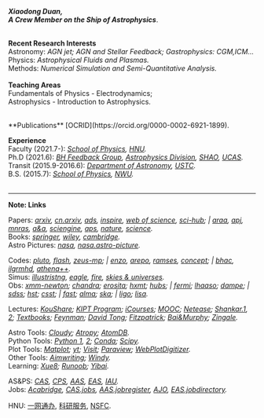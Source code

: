 ***Xiaodong Duan,   
A Crew Member on the Ship of Astrophysics***.  
<br/>

**Recent Research Interests**  
Astronomy: *AGN jet; AGN and Stellar Feedback; Gastrophysics: CGM,ICM...*    
Physics: *Astrophysical Fluids and Plasmas.*  
Methods: *Numerical Simulation and Semi-Quantitative Analysis.*  
<br/>
**Teaching Areas**   
Fundamentals of Physics - Electrodynamics;  
Astrophysics - Introduction to Astrophysics.  

<br/>
**Publications**  
[OCRID](https://orcid.org/0000-0002-6921-1899).  
<br/>

**Experience**  
Faculty (2021.7-):  *[School of Physics](https://www.htu.edu.cn/physics/), [HNU](https://www.htu.edu.cn/).*  
Ph.D (2021.6):  *[BH Feedback Group](http://cluster.shao.ac.cn/~fguo/index.html), [Astrophysics Division](http://astro.shao.cas.cn/), [SHAO](http://www.shao.ac.cn/), [UCAS](https://www.ucas.ac.cn/).*  
Transit (2015.9-2016.6):  *[Department of Astronomy](https://astro.ustc.edu.cn/), [USTC](https://www.ustc.edu.cn/).*  
B.S. (2015.7):  *[School of Physics](https://physics.nwu.edu.cn/), [NWU](https://www.nwu.edu.cn/).*  
<br/>
***

**Note: Links**  
  
Papers:  *[arxiv](https://arxiv.org/archive/astro-ph), [cn.arxiv](http://cn.arxiv.org/), [ads](https://ui.adsabs.harvard.edu/), [inspire](https://inspirehep.net/), [web of science](https://apps.webofknowledge.com/), [sci-hub](https://sci-hub.se/); | [araa](https://www.annualreviews.org/journal/astro), [apj](https://journals.aas.org/astrophysical-journal/), [mnras](https://academic.oup.com/mnras/advance-articles), [a&a](https://www.aanda.org/), [sciengine](https://www.sciengine.com/), [aps](https://www.aps.org/publications/index.cfm), [nature](https://www.nature.com/), [science](https://www.sciencemag.org/#).*  
Books:  *[springer](https://link.springer.com/), [wiley](https://onlinelibrary.wiley.com/), [cambridge](https://www.cambridge.org/core/what-we-publish/textbooks).*  
Astro Pictures:  *[nasa](https://www.nasa.gov/), [nasa.astro-picture](https://apod.nasa.gov/apod/).*  
  
Codes:  *[pluto](http://plutocode.ph.unito.it/), [flash](http://flash.uchicago.edu/site/flashcode/), [zeus-mp](https://github.com/bwoshea/ZEUS-MP_2); | [enzo](https://enzo-project.org/), [arepo](https://arepo-code.org/), [ramses](https://bitbucket.org/rteyssie/ramses/src/master/), [concept](https://github.com/jmd-dk/concept); | [bhac](https://bhac.science/), [ilgrmhd](http://astro.phys.wvu.edu/zetienne/ILGRMHD/index.html), [athena++](https://princetonuniversity.github.io/athena/download.html).*  
Simus: *[illustristng](https://www.tng-project.org/), [eagle](http://eagle.strw.leidenuniv.nl/), [fire](https://fire.northwestern.edu/), [skies & universes](http://skiesanduniverses.iaa.es/).*  
Obs: *[xmm-newton](https://www.cosmos.esa.int/web/xmm-newton/home); [chandra](https://chandra.harvard.edu/); [erosita](https://erosita.mpe.mpg.de/); [hxmt](http://hxmtweb.ihep.ac.cn/); [hubs](http://hubs.phys.tsinghua.edu.cn/); | [fermi](https://fermi.gsfc.nasa.gov/);  [lhaaso](http://english.ihep.cas.cn/lhaaso/); [dampe](http://pmo.cas.cn/dampe/kycg/); |  [sdss](https://www.sdss.org/); [hst](https://www.nasa.gov/mission_pages/hubble/main/index.html); [csst](http://nao.cas.cn/csst/); | [fast](https://fast.bao.ac.cn/); [alma](https://www.eso.org/public/teles-instr/alma/); [ska](https://www.skatelescope.org/the-ska-project/); | [ligo](https://www.ligo.org/); [lisa](https://lisa.nasa.gov/).*  
  
Lectures: *[KouShare](https://www.koushare.com); [KIPT Program](https://www.kitp.ucsb.edu/programs/past); [iCourses](https://www.icourses.cn/home/#); [MOOC](https://www.icourse163.org); [Netease](https://open.163.com/); [Shankar.1](http://open.163.com/special/fundamentalsofphysics/), [2](http://open.163.com/newview/movie/courseintro?newurl=%2Fspecial%2Fopencourse%2Fphysicsii.html); [Textbooks](https://www.douban.com/doulist/112364872/); [Feynman](http://www.feynmanlectures.caltech.edu/info/); [David Tong](http://www.damtp.cam.ac.uk/user/tong/teaching.html); [Fitzpatrick](http://farside.ph.utexas.edu/teaching.html); [Bai&Murphy](http://astro.tsinghua.edu.cn/~xbai/index.html); [Zingale](https://zingale.github.io/classes.html).*  
  
Astro Tools: *[Cloudy](https://gitlab.nublado.org/cloudy/cloudy); [Atropy](https://www.astropy.org/); [AtomDB](http://www.atomdb.org/).*  
Python Tools:  *[Python 1](https://www.python.org/), [2](http://scipy-lectures.org/); [Conda](https://anaconda.org/);  [Scipy](https://www.scipy.org/).*  
Plot Tools:  *[Matplot](https://matplotlib.org/); [yt](https://yt-project.org/); [Visit](https://wci.llnl.gov/simulation/computer-codes/visit); [Paraview](https://www.paraview.org/); [WebPlotDigitizer](https://apps.automeris.io/wpd/).*  
Other Tools: *[Aimwriting](https://aimwriting.mtutor.engkoo.com/); [Windy](https://www.windy.com/?35.187,113.803,5).*  
Learning: *[Xue8](https://www.xue8nav.com); [Runoob](https://www.runoob.com/); [Yibai](https://www.yiibai.com/).*    
  
AS&PS:  *[CAS](http://astronomy.pmo.cas.cn/), [CPS](http://www.cps-net.org.cn/), [AAS](https://aas.org/), [EAS](https://eas.unige.ch/index.jsp), [IAU](https://www.iau.org/).*  
Jobs:  *[Acabridge](https://www.acabridge.edu.cn), [CAS.jobs](http://astronomy.pmo.cas.cn/twrc/rczp/), [AAS.jobregister](https://jobregister.aas.org/), [AJO](https://academicjobsonline.org/ajo/jobs), [EAS.jobdirectory](https://eas.unige.ch/jobs.jsp).*   
  
HNU:  [一网通办](http://ehall2.htu.edu.cn/ywtb-portal/official/index.html), [科研服务](http://ky.htu.edu.cn/userAction!to_login.action), [NSFC](https://www.nsfc.gov.cn/).



